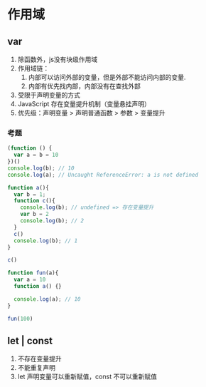 # 作用域

## var
1. 除函数外，js没有块级作用域
2. 作用域链：
   1. 内部可以访问外部的变量，但是外部不能访问内部的变量.
   2. 内部有优先找内部，内部没有在查找外部
3. 受限于声明变量的方式
4. JavaScript 存在变量提升机制（变量悬挂声明）
5. 优先级：声明变量 > 声明普通函数 > 参数 > 变量提升

### 考题
```js
(function () {
  var a = b = 10
})()
console.log(b); // 10
console.log(a); // Uncaught ReferenceError: a is not defined
```

```js
function a(){
  var b = 1;
  function c(){
    console.log(b); // undefined => 存在变量提升
    var b = 2
    console.log(b); // 2
  }
  c()
  console.log(b); // 1
}

c()
```

```js
function fun(a){
  var a = 10
  function a() {}

  console.log(a); // 10
}

fun(100)
```

## let | const
1. 不存在变量提升
2. 不能重复声明
3. let 声明变量可以重新赋值，const 不可以重新赋值
